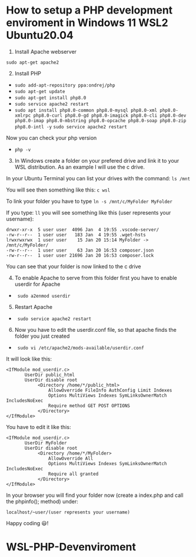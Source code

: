 # How to setup a PHP development enviroment in Windows 11 WSL2 Ubuntu20.04

1. Install Apache webserver

```sudo apt-get apache2```

2. Install PHP
-  ```sudo add-apt-repository ppa:ondrej/php```
-  ```sudo apt-get update```
-  ```sudo apt-get install php8.0 ```
-  ```sudo service apache2 restart```
-  ```sudo apt install php8.0-common php8.0-mysql php8.0-xml php8.0-xmlrpc php8.0-curl php8.0-gd php8.0-imagick php8.0-cli php8.0-dev php8.0-imap php8.0-mbstring php8.0-opcache php8.0-soap php8.0-zip php8.0-intl -y```
 ```sudo service apache2 restart```

 Now you can check your php version
-  ```php -v```

3. In Windows create a folder on your prefered drive and link it to your WSL distribution.
As an example I will use the c drive.

In your Ubuntu Terminal you can list your drives with the command: ```ls /mnt```

You will see then something like this: ```c wsl```

To link your folder you have to type ```ln -s /mnt/c/MyFolder MyFolder```

If you type: ```ll``` you will see something like this (user represents your username):

```
drwxr-xr-x  5 user user  4096 Jan  4 19:55 .vscode-server/
-rw-r--r--  1 user user   183 Jan  4 19:55 .wget-hsts
lrwxrwxrwx  1 user user    15 Jan 20 15:14 MyFolder -> /mnt/c/MyFolder/
-rw-r--r--  1 user user    63 Jan 20 16:53 composer.json
-rw-r--r--  1 user user 21696 Jan 20 16:53 composer.lock
```
You can see that your folder is now linked to the c drive

4. To enable Apache to serve from this folder first you have to enable userdir for Apache
- ``` sudo a2enmod userdir```
5. Restart Apache
- ``` sudo service apache2 restart```
6. Now you have to edit the userdir.conf file, so that apache finds the folder you just created
- ``` sudo vi /etc/apache2/mods-available/userdir.conf```

It will look like this:


```
<IfModule mod_userdir.c>
       UserDir public_html
       UserDir disable root
            <Directory /home/*/public_html>
                AllowOverride FileInfo AuthConfig Limit Indexes
                Options MultiViews Indexes SymLinksOwnerMatch IncludesNoExec
                Require method GET POST OPTIONS
            </Directory>
</IfModule> 
```

You have to edit it like this:


```
<IfModule mod_userdir.c>
       UserDir MyFolder
       UserDir disable root
            <Directory /home/*/MyFolder>
                AllowOverride All
                Options MultiViews Indexes SymLinksOwnerMatch IncludesNoExec
                Require all granted
            </Directory>
</IfModule>
```

In your browser you will find your folder now (create a index.php and call the phpinfo(); method) under:

``` localhost/~user/(user represents your username) ```

Happy coding 😃!




# WSL-PHP-Devenviroment
